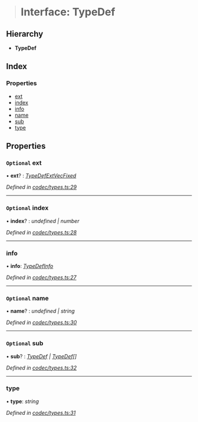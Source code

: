 > # Interface: TypeDef

## Hierarchy

* **TypeDef**

## Index

### Properties

* [ext](_codec_types_.typedef.md#optional-ext)
* [index](_codec_types_.typedef.md#optional-index)
* [info](_codec_types_.typedef.md#info)
* [name](_codec_types_.typedef.md#optional-name)
* [sub](_codec_types_.typedef.md#optional-sub)
* [type](_codec_types_.typedef.md#type)

## Properties

### `Optional` ext

• **ext**? : *[TypeDefExtVecFixed](_codec_types_.typedefextvecfixed.md)*

*Defined in [codec/types.ts:29](https://github.com/polkadot-js/api/blob/9be9782/packages/types/src/codec/types.ts#L29)*

___

### `Optional` index

• **index**? : *undefined | number*

*Defined in [codec/types.ts:28](https://github.com/polkadot-js/api/blob/9be9782/packages/types/src/codec/types.ts#L28)*

___

###  info

• **info**: *[TypeDefInfo](../enums/_codec_types_.typedefinfo.md)*

*Defined in [codec/types.ts:27](https://github.com/polkadot-js/api/blob/9be9782/packages/types/src/codec/types.ts#L27)*

___

### `Optional` name

• **name**? : *undefined | string*

*Defined in [codec/types.ts:30](https://github.com/polkadot-js/api/blob/9be9782/packages/types/src/codec/types.ts#L30)*

___

### `Optional` sub

• **sub**? : *[TypeDef](_codec_types_.typedef.md) | [TypeDef](_codec_types_.typedef.md)[]*

*Defined in [codec/types.ts:32](https://github.com/polkadot-js/api/blob/9be9782/packages/types/src/codec/types.ts#L32)*

___

###  type

• **type**: *string*

*Defined in [codec/types.ts:31](https://github.com/polkadot-js/api/blob/9be9782/packages/types/src/codec/types.ts#L31)*